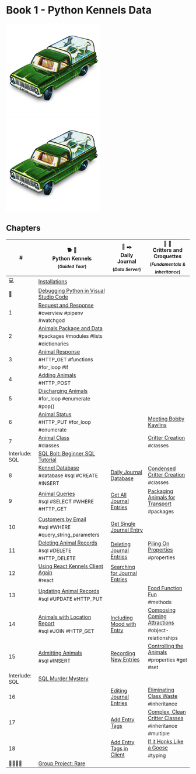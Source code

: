 # Book 1 - Python Kennels Data

![](./chapters/images/kennel-car.png)
![](./chapters/images/kennel-car.png)

## Chapters

| # | 🐕 🐩 <br/> Python Kennels<br/><sub>(_Guided Tour_)</sub> | 📔 ✒️ <br/> Daily Journal <br/><sub>(_Data Server_)</sub> | 🐑 🦆 <br/> Critters and Croquettes <br/><sub>(_Fundamentals &amp; <br/> Inheritance_)</sub>
|--|--|---|---|
| 💻 | [Installations](./chapters/INSTALLATIONS.md) | | |
| 🐞 | [Debugging Python in Visual Studio Code](./chapters/DEBUGGING_PYTHON.md) | | |
| 1 | [Request and Response](./chapters/PK_INTRO_SETUP.md) <br/> <sub style="font-size:0.85rem;">#overview #pipenv #watchgod</sub> | | |
| 2 | [Animals Package and Data](./chapters/PK_PACKAGES_INTRO.md) <br/> <sub style="font-size:0.85rem;">#packages #modules #lists #dictionaries</sub> | | |
| 3 |  [Animal Response](./chapters/PK_ANIMAL_RESOURCE.md) <br/> <sub style="font-size:0.85rem;">#HTTP_GET #functions #for_loop #if</sub> |  | |
| 4 | [Adding Animals](./chapters/PK_CREATE_ANIMAL.md) <br/> <sub style="font-size:0.85rem;">#HTTP_POST</sub> |  | |
| 5 | [Discharging Animals](./chapters/PK_DELETE_ANIMAL.md) <br/> <sub style="font-size:0.85rem;">#for_loop #enumerate #pop()</sub> |  | |
| 6 | [Animal Status](./chapters/PK_UPDATE_ANIMAL.md) <br/> <sub style="font-size:0.85rem;">#HTTP_PUT #for_loop #enumerate</sub> |  | [Meeting Bobby Kawlins](./chapters/CC_PROJECT_SETUP.md) <br/> <sub style="font-size:0.85rem;"></sub> |
| 7 | [Animal Class](./chapters/PK_CLASSES.md) <br/> <sub style="font-size:0.85rem;">#classes</sub> |  | [Critter Creation](./chapters/CC_CLASSES.md) <br/> <sub style="font-size:0.85rem;">#classes</sub> |
| Interlude: SQL | [SQL Bolt: Beginner SQL Tutorial](https://sqlbolt.com/) |  |  |
| 8 | [Kennel Database](./chapters/PK_DATABASE_INTRO.md) <br/> <sub style="font-size:0.85rem;">#database #sql #CREATE #INSERT</sub> | [Daily Journal Database](./chapters/DJ_DATABASE_CREATION.md) | [Condensed Critter Creation](./chapters/CC_CONSTRUCTORS.md) <br/> <sub style="font-size:0.85rem;">#classes</sub> |
| 9 | [Animal Queries](./chapters/PK_SQL_SELECT.md) <br/> <sub style="font-size:0.85rem;">#sql #SELECT #WHERE #HTTP_GET</sub> | [Get All Journal Entries](./chapters/DJ_QUERY_ALL.md) | [Packaging Animals for Transport](./chapters/CC_PACKAGES.md) <br/> <sub style="font-size:0.85rem;">#packages</sub> |
| 10 | [Customers by Email](./chapters/PK_WHERE_QUERY_STRING_PARAMS.md) <br/> <sub style="font-size:0.85rem;">#sql #WHERE #query_string_parameters</sub> | [Get Single Journal Entry](./chapters/DJ_QUERY_SINGLE.md) |  |
| 11 | [Deleting Animal Records](./chapters/PK_SQL_DELETE.md) <br/> <sub style="font-size:0.85rem;">#sql #DELETE #HTTP_DELETE</sub> | [Deleting Journal Entries](./chapters/DJ_DELETE.md) | [Piling On Properties](./chapters/CC_CLASS_PROPERTIES.md) <br/> <sub style="font-size:0.85rem;">#properties</sub> |
| 12 | [Using React Kennels Client Again](./chapters/PK_REACT_CLIENT.md) <br/> <sub style="font-size:0.85rem;">#react</sub> |  [Searching for Journal Entries](./chapters/DJ_ADD_SEARCH_QUERY.md)|  |
| 13 | [Updating Animal Records](./chapters/PK_SQL_UPDATE.md) <br/> <sub style="font-size:0.85rem;">#sql #UPDATE #HTTP_PUT</sub> |  | [Food Function Fun](./chapters/CC_METHODS.md) <br/> <sub style="font-size:0.85rem;">#methods</sub> |
| 14 | [Animals with Location Report](./chapters/PK_SQL_JOINS.md) <br/> <sub style="font-size:0.85rem;">#sql #JOIN #HTTP_GET</sub> | [Including Mood with Entry](./chapters/DJ_JOIN_MOOD.md) | [Composing Coming Attractions](./chapters/CC_COMPOSITION.md) <br/> <sub style="font-size:0.85rem;">#object-relationships</sub> |
| 15 | [Admitting Animals](./chapters/PK_POST_INSERT.md) <br/> <sub style="font-size:0.85rem;">#sql #INSERT</sub> | [Recording New Entries](./chapters/DJ_INSERT.md) | [Controlling the Animals](./chapters/CC_GETTER_SETTER.md) <br/> <sub style="font-size:0.85rem;">#properties #get #set</sub> |
| Interlude: SQL | [SQL Murder Mystery](https://mystery.knightlab.com/) |  |  |
| 16 |  | [Editing Journal Entries](./chapters/DJ_UPDATE.md) | [Eliminating Class Waste](./chapters/CC_INHERITANCE.md) <br/> <sub style="font-size:0.85rem;">#inheritance</sub> |
| 17 |  | [Add Entry Tags](./chapters/DJ_JOIN_TAGS.md) | [Complex, Clean Critter Classes](./chapters/CC_MULTIPLE_INHERITANCE.md) <br/> <sub style="font-size:0.85rem;">#inheritance #multiple</sub> |  |
| 18 |  | [Add Entry Tags in Client](./chapters/DJ_ClIENT_TAGS.md) | [If it Honks Like a Goose](./chapters/CC_DUCK_TYPING.md) <br/> <sub style="font-size:0.85rem;">#typing</sub> |  |
| 👨‍👩‍👧‍👧 | [Group Project: Rare](./chapters/RARE.md) | | | |


